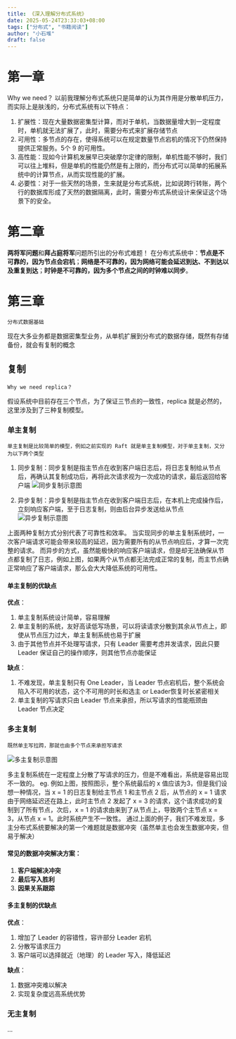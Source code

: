```yaml
---
title: 《深入理解分布式系统》
date: 2025-05-24T23:33:03+08:00
tags: ["分布式", "书籍阅读"]
author: "小石堆"
draft: false
---
```


# 第一章
Why we need？
以前我理解分布式系统只是简单的认为其作用是分散单机压力，而实际上是肤浅的，分布式系统有以下特点：
1. 扩展性：现在大量数据密集型计算，而对于单机，当数据量增大到一定程度时，单机就无法扩展了，此时，需要分布式来扩展存储节点
2. 可用性：多节点的存在，使得系统可以在规定数量节点宕机的情况下仍然保持提供正常服务。5个 9 的可用性。
3. 高性能：现如今计算机发展早已突破摩尔定律的限制，单机性能不够时，我们可以往上堆料，但是单机的性能仍然是有上限的，而分布式可以简单的拓展系统中的计算节点，从而实现性能的扩展。
4. 必要性：对于一些天然的场景，生来就是分布式系统，比如说跨行转账，两个行的数据库形成了天然的数据隔离，此时，需要分布式系统设计来保证这个场景下的安全。
# 第二章
**两将军问题**和**拜占庭将军**问题所引出的分布式难题！
在分布式系统中：**节点是不可靠的，因为节点会宕机**；**网络是不可靠的，因为网络可能会延迟到达、不到达以及重复到达**；**时钟是不可靠的，因为多个节点之间的时钟难以同步**。
# 第三章
	分布式数据基础
现在大多业务都是数据密集型业务，从单机扩展到分布式的数据存储，既然有存储备份，就会有复制的概念
## 复制
	Why we need replica？
假设系统中目前存在三个节点，为了保证三节点的一致性，replica 就是必然的，这里涉及到了三种复制模型。
### 单主复制
	单主复制是比较简单的模型，例如之前实现的 Raft 就是单主复制模型，对于单主复制，又分为以下两个类型
1. 同步复制：同步复制是指主节点在收到客户端日志后，将日志复制给从节点后，再确认其复制成功后，再将此次请求视为一次成功的请求，最后返回给客户端
![同步复制示意图](http://43.139.219.135:9000/blog-pic/images/20250809151719597.png)


2. 异步复制：异步复制是指主节点在收到客户端日志后，在本机上完成操作后，立刻响应客户端，至于日志复制，则由后台异步发送给从节点
![异步复制示意图](http://43.139.219.135:9000/blog-pic/images/20250809151711676.png)


上面两种复制方式分别代表了可靠性和效率。
当实现同步的单主复制系统时，一次客户端请求可能会带来较高的延迟，因为需要所有的从节点响应后，才算一次完整的请求。
而异步的方式，虽然能极快的响应客户端请求，但是却无法确保从节点都复制了日志，例如上图，如果两个从节点都无法完成正常的复制，而主节点确正常响应了客户端请求，那么会大大降低系统的可用性。
#### 单主复制的优缺点
**优点**：
1. 单主复制系统设计简单，容易理解
2. 单主复制的系统，友好高读低写场景，可以将读请求分散到其余从节点上，即使从节点压力过大，单主复制系统也易于扩展
3. 由于其他节点并不处理写请求，只有 Leader 需要考虑并发请求，因此只要 Leader 保证自己的操作顺序，则其他节点亦能保证

**缺点**：
1. 不难发现，单主复制只有 One Leader，当 Leader 节点宕机后，整个系统会陷入不可用的状态，这个不可用的时长和选主 or Leader恢复时长紧密相关
2. 单主复制的写请求只由 Leader 节点来承担，所以写请求的性能瓶颈由 Leader 节点决定
### 多主复制
	既然单主写拉跨，那就也由多个节点来承担写请求
![多主复制示意图](http://43.139.219.135:9000/blog-pic/images/20250809151657529.png)


多主复制系统在一定程度上分散了写请求的压力，但是不难看出，系统是容易出现不一致的。
	eg. 例如上图，按照图示，整个系统最后的 x 值应该为3，但是我们设想一种情况，当 x = 1 的日志复制给主节点 1 和主节点 2 后，从节点的 x = 1 请求由于网络延迟还在路上，此时主节点 2 发起了 x = 3 的请求，这个请求成功的复制到了所有节点，次后，x = 1 的请求由来到了从节点上，导致两个主节点 x = 3，从节点 x  = 1。此时系统产生不一致性。
通过上面的例子，我们不难发现，多主分布式系统要解决的第一个难题就是数据冲突（虽然单主也会发生数据冲突，但易于解决）
#### 常见的数据冲突解决方案：
1. **客户端解决冲突**
2. **最后写入胜利**
3. **因果关系跟踪**
#### 多主复制的优缺点
**优点**：
1. 增加了 Leader 的容错性，容许部分 Leader 宕机
2. 分散写请求压力
3. 客户端可以选择就近（地理）的 Leader 写入，降低延迟

**缺点**：
1. 数据冲突难以解决
2. 实现复杂度远高系统优势
### 无主复制
...